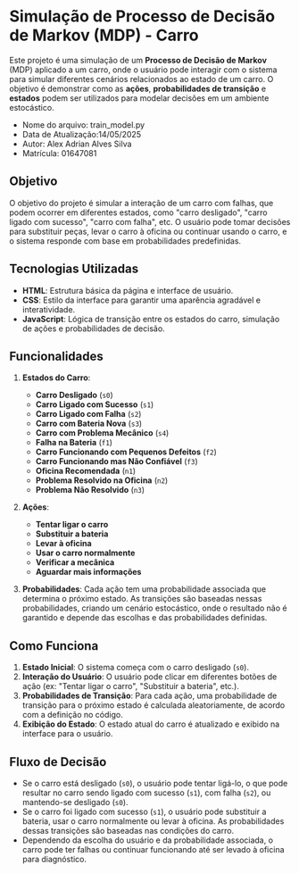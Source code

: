 # **Simulação de Processo de Decisão de Markov (MDP) - Carro**

Este projeto é uma simulação de um **Processo de Decisão de Markov** (MDP) aplicado a um carro, onde o usuário pode interagir com o sistema para simular diferentes cenários relacionados ao estado de um carro. O objetivo é demonstrar como as **ações**, **probabilidades de transição** e **estados** podem ser utilizados para modelar decisões em um ambiente estocástico.



 * Nome do arquivo: train_model.py
 * Data de Atualização:14/05/2025 
 * Autor: Alex Adrian Alves Silva
 * Matrícula: 01647081
   
## **Objetivo**

O objetivo do projeto é simular a interação de um carro com falhas, que podem ocorrer em diferentes estados, como "carro desligado", "carro ligado com sucesso", "carro com falha", etc. O usuário pode tomar decisões para substituir peças, levar o carro à oficina ou continuar usando o carro, e o sistema responde com base em probabilidades predefinidas.

## **Tecnologias Utilizadas**

- **HTML**: Estrutura básica da página e interface de usuário.
- **CSS**: Estilo da interface para garantir uma aparência agradável e interatividade.
- **JavaScript**: Lógica de transição entre os estados do carro, simulação de ações e probabilidades de decisão.
  
## **Funcionalidades**

1. **Estados do Carro**:
   - **Carro Desligado** (`s0`)
   - **Carro Ligado com Sucesso** (`s1`)
   - **Carro Ligado com Falha** (`s2`)
   - **Carro com Bateria Nova** (`s3`)
   - **Carro com Problema Mecânico** (`s4`)
   - **Falha na Bateria** (`f1`)
   - **Carro Funcionando com Pequenos Defeitos** (`f2`)
   - **Carro Funcionando mas Não Confiável** (`f3`)
   - **Oficina Recomendada** (`n1`)
   - **Problema Resolvido na Oficina** (`n2`)
   - **Problema Não Resolvido** (`n3`)

2. **Ações**:
   - **Tentar ligar o carro**
   - **Substituir a bateria**
   - **Levar à oficina**
   - **Usar o carro normalmente**
   - **Verificar a mecânica**
   - **Aguardar mais informações**

3. **Probabilidades**:
   Cada ação tem uma probabilidade associada que determina o próximo estado. As transições são baseadas nessas probabilidades, criando um cenário estocástico, onde o resultado não é garantido e depende das escolhas e das probabilidades definidas.

## **Como Funciona**

1. **Estado Inicial**: O sistema começa com o carro desligado (`s0`).
2. **Interação do Usuário**: O usuário pode clicar em diferentes botões de ação (ex: "Tentar ligar o carro", "Substituir a bateria", etc.).
3. **Probabilidades de Transição**: Para cada ação, uma probabilidade de transição para o próximo estado é calculada aleatoriamente, de acordo com a definição no código.
4. **Exibição do Estado**: O estado atual do carro é atualizado e exibido na interface para o usuário.

## **Fluxo de Decisão**

- Se o carro está desligado (`s0`), o usuário pode tentar ligá-lo, o que pode resultar no carro sendo ligado com sucesso (`s1`), com falha (`s2`), ou mantendo-se desligado (`s0`).
- Se o carro foi ligado com sucesso (`s1`), o usuário pode substituir a bateria, usar o carro normalmente ou levar à oficina. As probabilidades dessas transições são baseadas nas condições do carro.
- Dependendo da escolha do usuário e da probabilidade associada, o carro pode ter falhas ou continuar funcionando até ser levado à oficina para diagnóstico.

